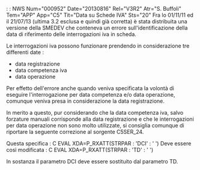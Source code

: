  :  : NWS Num="000952" Date="20130816" Rel="V3R2" Atr="S. Buffoli" Tem="APP" App="C5" Tit="Data su Schede IVA" Sts="20"
Fra lo 01/11/11 ed il 21/07/13 (ultima 3.2 esclusa e quindi già corretta) è stata distribuita una versione della SMEDEV che conteneva un errore sull'identificazione della data di riferimento delle interrogazioni iva in scheda.

Le interrogazioni iva possono funzionare prendendo in considerazione tre differenti date : 
-  data registrazione
-  data competenza iva
-  data operazione

Per effetto dell'errore anche quando veniva specificata la volontà di eseguire l'interrogazione per
data competenza e/o data operazione, comunque veniva presa in considerazione la data registrazione.

In merito a questo, pur considerando che la data competenza iva, salvo forzature manuali corrisponde alla data registrazione e che le interrogazioni per data operazione non sono molto utilizzate, si consiglia comunque di riportare la seguente correzione al sorgente C5SER_24.

Questa specifica : 
C                   EVAL      XDA=P_RXATT(STRPAR : 'DCI' : ' ')
Deve essere così modificata : 
C                   EVAL      XDA=P_RXATT(STRPAR : 'TD' : ' ')

In sostanza il parametro DCI deve essere sostituito dal parametro TD.

